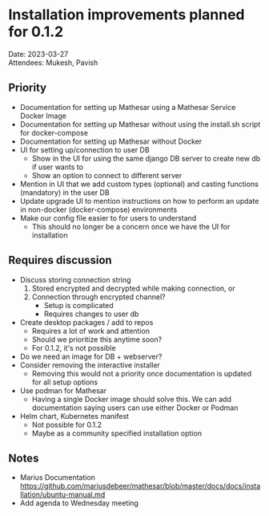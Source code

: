# Installation improvements planned for 0.1.2

Date: 2023-03-27  
Attendees: Mukesh, Pavish

## Priority
- Documentation for setting up Mathesar using a Mathesar Service Docker Image
- Documentation for setting up Mathesar without using the install.sh script for docker-compose
- Documentation for setting up Mathesar without Docker
- UI for setting up/connection to user DB
    - Show in the UI for using the same django DB server to create new db if user wants to
    - Show an option to connect to different server 
- Mention in UI that we add custom types (optional) and casting functions (mandatory) in the user DB
- Update upgrade UI to mention instructions on how to perform an update in non-docker (docker-compose) environments
- Make our config file easier to for users to understand
    - This should no longer be a concern once we have the UI for installation

## Requires discussion
- Discuss storing connection string
    1. Stored encrypted and decrypted while making connection, or
    2. Connection through encrypted channel?
        - Setup is complicated
        - Requires changes to user db
- Create desktop packages / add to repos
    - Requires a lot of work and attention
    - Should we prioritize this anytime soon?
    - For 0.1.2, it's not possible
- Do we need an image for DB + webserver?
- Consider removing the interactive installer
    - Removing this would not a priority once documentation is updated for all setup options
- Use podman for Mathesar
    - Having a single Docker image should solve this. We can add documentation saying users can use either Docker or Podman
- Helm chart, Kubernetes manifest
    - Not possible for 0.1.2
    - Maybe as a community specified installation option

## Notes
- Marius Documentation https://github.com/mariusdebeer/mathesar/blob/master/docs/docs/installation/ubuntu-manual.md
- Add agenda to Wednesday meeting
